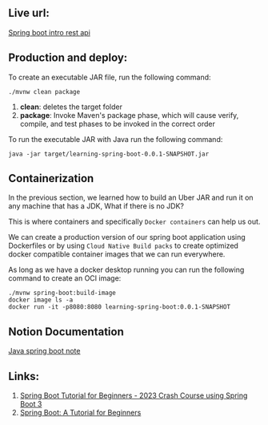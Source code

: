 ## Live url:

[Spring boot intro rest api
](https://java-spring-boot-intro-production.up.railway.app/)

## Production and deploy:

To create an executable JAR file, run the following command:

```
./mvnw clean package
```

1. **clean**: deletes the target folder
2. **package**: Invoke Maven's package phase, which will cause verify, compile, and test phases to be invoked in
   the correct order

To run the executable JAR with Java run the following command:

```
java -jar target/learning-spring-boot-0.0.1-SNAPSHOT.jar
```

## Containerization

In the previous section, we learned how to build an Uber JAR and run it on any machine that has a JDK, What if there is
no JDK?

This is where containers and specifically `Docker containers` can help us out.

We can create a production version of our spring boot application using Dockerfiles or by
using `Cloud Native Build packs` to create optimized docker compatible container images that we can run everywhere.

As long as we have a docker desktop running you can run the following command to create an OCI image:

```
./mvnw spring-boot:build-image
docker image ls -a
docker run -it -p8080:8080 learning-spring-boot:0.0.1-SNAPSHOT
```

## Notion Documentation

[Java spring boot note](https://bloom-raven-0df.notion.site/JAVA-Spring-Boot-e445b3ea1296470483211f5723974fa0)

## Links:

1. [Spring Boot Tutorial for Beginners - 2023 Crash Course using Spring Boot 3](https://www.youtube.com/watch?v=UgX5lgv4uVM&ab_channel=DanVega)
2. [Spring Boot: A Tutorial for Beginners](https://www.youtube.com/watch?v=zTAHY0SLQAg&t=2003s&ab_channel=in28minutes-CloudMadeEasy) 